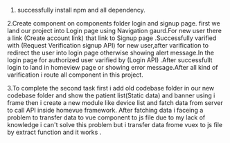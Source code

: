 1. successfully  install npm and all dependency.

2.Create component on components folder login and signup page. first we land our project into Login page using Navigation gaurd.For new user  there a link (Create account link)
that link to Signup page .Successfully varified with (Request Verification signup API) for new user,after varification
to redirect the user into login page otherwise showing alert message.In the login page for authorized user  varified by (Login API) .After successfullt login 
to land in homeview page or showing error message.After all kind of varification i route  all component in this project.

3.To complete the second task first i add old codebase folder in  our new codebase folder and show the patient list(Static data) and banner using i frame then i create a new module 
like device list and fatch data from server to call API inside homevue framework. After fatching data i faceing a problem to transfer data to vue component to  js file
due to my lack of knowledge i can't solve this problem  but i transfer data frome vuex to js file by extract function and it works .
